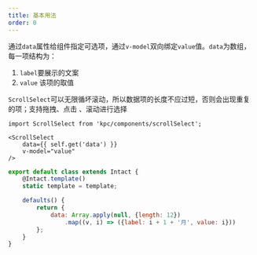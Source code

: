 ```yaml
---
title: 基本用法
order: 0
---
```


通过`data`属性给组件指定可选项，通过`v-model`双向绑定`value`值。`data`为数组，每一项结构为：
1. `label`要展示的文案
2. `value` 该项的取值

`ScrollSelect`可以无限循坏滚动，所以数据项的长度不应过短，否则会出现重复的项；支持拖拽、点击
、滚动进行选择

```vdt
import ScrollSelect from 'kpc/components/scrollSelect';

<ScrollSelect
    data={{ self.get('data') }}
    v-model="value"
/>
```

```js
export default class extends Intact {
    @Intact.template()
    static template = template;

    defaults() {
        return {
            data: Array.apply(null, {length: 12})
                .map((v, i) => ({label: i + 1 + '月', value: i}))
        };
    }
}
```
